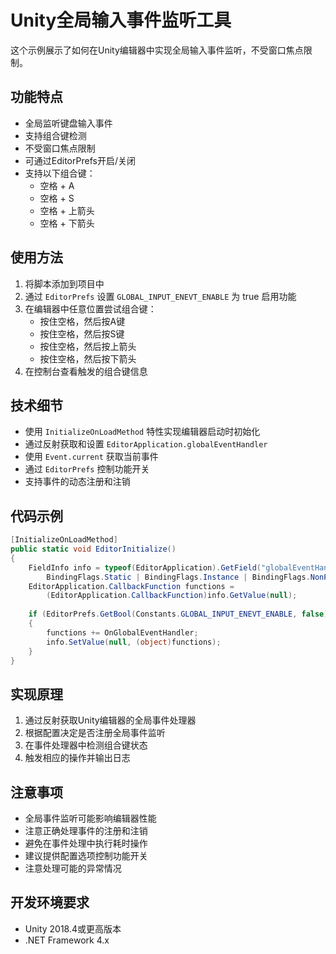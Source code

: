 # Unity全局输入事件监听工具

这个示例展示了如何在Unity编辑器中实现全局输入事件监听，不受窗口焦点限制。

## 功能特点

- 全局监听键盘输入事件
- 支持组合键检测
- 不受窗口焦点限制
- 可通过EditorPrefs开启/关闭
- 支持以下组合键：
  - 空格 + A
  - 空格 + S
  - 空格 + 上箭头
  - 空格 + 下箭头

## 使用方法

1. 将脚本添加到项目中
2. 通过 `EditorPrefs` 设置 `GLOBAL_INPUT_ENEVT_ENABLE` 为 true 启用功能
3. 在编辑器中任意位置尝试组合键：
   - 按住空格，然后按A键
   - 按住空格，然后按S键
   - 按住空格，然后按上箭头
   - 按住空格，然后按下箭头
4. 在控制台查看触发的组合键信息

## 技术细节

- 使用 `InitializeOnLoadMethod` 特性实现编辑器启动时初始化
- 通过反射获取和设置 `EditorApplication.globalEventHandler`
- 使用 `Event.current` 获取当前事件
- 通过 `EditorPrefs` 控制功能开关
- 支持事件的动态注册和注销

## 代码示例

```csharp
[InitializeOnLoadMethod]
public static void EditorInitialize()
{
    FieldInfo info = typeof(EditorApplication).GetField("globalEventHandler",
        BindingFlags.Static | BindingFlags.Instance | BindingFlags.NonPublic);
    EditorApplication.CallbackFunction functions = 
        (EditorApplication.CallbackFunction)info.GetValue(null);
    
    if (EditorPrefs.GetBool(Constants.GLOBAL_INPUT_ENEVT_ENABLE, false))
    {
        functions += OnGlobalEventHandler;
        info.SetValue(null, (object)functions);
    }
}
```

## 实现原理

1. 通过反射获取Unity编辑器的全局事件处理器
2. 根据配置决定是否注册全局事件监听
3. 在事件处理器中检测组合键状态
4. 触发相应的操作并输出日志

## 注意事项

- 全局事件监听可能影响编辑器性能
- 注意正确处理事件的注册和注销
- 避免在事件处理中执行耗时操作
- 建议提供配置选项控制功能开关
- 注意处理可能的异常情况

## 开发环境要求

- Unity 2018.4或更高版本
- .NET Framework 4.x 